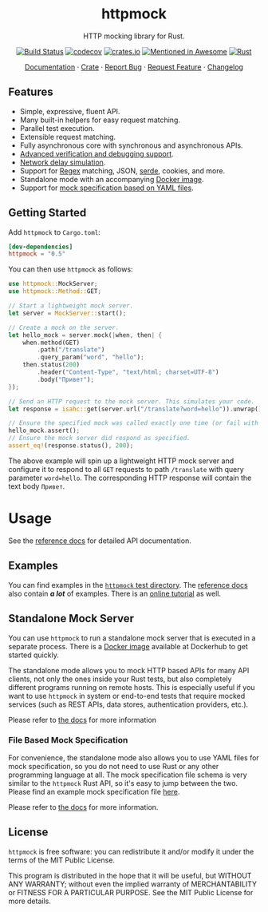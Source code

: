 <div align="center">
<h1>httpmock</h1>
</div>

<p align="center">HTTP mocking library for Rust.</p>
<div align="center">
    
[![Build Status](https://dev.azure.com/alexliesenfeld/httpmock/_apis/build/status/alexliesenfeld.httpmock?branchName=master)](https://dev.azure.com/alexliesenfeld/httpmock/_build/latest?definitionId=2&branchName=master)
[![codecov](https://codecov.io/gh/alexliesenfeld/httpmock/branch/master/graph/badge.svg)](https://codecov.io/gh/alexliesenfeld/httpmock)
[![crates.io](https://img.shields.io/crates/d/httpmock.svg)](https://crates.io/crates/httpmock)
[![Mentioned in Awesome](https://camo.githubusercontent.com/e5d3197f63169393ee5695f496402136b412d5e3b1d77dc5aa80805fdd5e7edb/68747470733a2f2f617765736f6d652e72652f6d656e74696f6e65642d62616467652e737667)](https://github.com/rust-unofficial/awesome-rust#testing)
[![Rust](https://img.shields.io/badge/rust-1.46%2B-blue.svg?maxAge=3600)](https://github.com/rust-lang/rust/blob/master/RELEASES.md#version-1460-2020-08-27)

</div>

<p align="center">
    <a href="https://docs.rs/httpmock/">Documentation</a>
    ·
    <a href="https://crates.io/crates/httpmock">Crate</a>
    ·
    <a href="https://github.com/alexliesenfeld/httpmock/issues">Report Bug</a>
    ·
    <a href="https://github.com/alexliesenfeld/httpmock/issues">Request Feature</a>
    ·
    <a href="https://github.com/alexliesenfeld/httpmock/blob/master/CHANGELOG.md">Changelog</a>
</p>

## Features

* Simple, expressive, fluent API.
* Many built-in helpers for easy request matching.
* Parallel test execution.
* Extensible request matching.
* Fully asynchronous core with synchronous and asynchronous APIs.
* [Advanced verification and debugging support](https://dev.to/alexliesenfeld/rust-http-testing-with-httpmock-2mi0#verification).
* [Network delay simulation](https://github.com/alexliesenfeld/httpmock/blob/master/tests/examples/delay_tests.rs).
* Support for [Regex](https://docs.rs/regex/) matching, JSON, [serde](https://crates.io/crates/serde), cookies, and more.
* Standalone mode with an accompanying [Docker image](https://hub.docker.com/r/alexliesenfeld/httpmock).
* Support for [mock specification based on YAML files](https://github.com/alexliesenfeld/httpmock/tree/develop#file-based-mock-specification).

## Getting Started
Add `httpmock` to `Cargo.toml`:

```toml
[dev-dependencies]
httpmock = "0.5"
```
You can then use `httpmock` as follows:
```rust
use httpmock::MockServer;
use httpmock::Method::GET;

// Start a lightweight mock server.
let server = MockServer::start();

// Create a mock on the server.
let hello_mock = server.mock(|when, then| {
    when.method(GET)
        .path("/translate")
        .query_param("word", "hello");
    then.status(200)
        .header("Content-Type", "text/html; charset=UTF-8")
        .body("Привет");
});

// Send an HTTP request to the mock server. This simulates your code.
let response = isahc::get(server.url("/translate?word=hello")).unwrap();

// Ensure the specified mock was called exactly one time (or fail with a detailed error description).
hello_mock.assert();
// Ensure the mock server did respond as specified.
assert_eq!(response.status(), 200);
```

The above example will spin up a lightweight HTTP mock server and configure it to respond to all `GET` requests 
to path `/translate` with query parameter `word=hello`. The corresponding HTTP response will contain the text body 
`Привет`.

# Usage
See the [reference docs](https://docs.rs/httpmock/) for detailed API documentation.

## Examples
You can find examples in the 
[`httpmock` test directory](https://github.com/alexliesenfeld/httpmock/blob/master/tests/). 
The [reference docs](https://docs.rs/httpmock/) also contain _**a lot**_ of examples. There is an [online tutorial](https://dev.to/alexliesenfeld/rust-http-testing-with-httpmock-2mi0) as well. 

## Standalone Mock Server
You can use `httpmock` to run a standalone mock server that is executed in a separate process. There is a 
[Docker image](https://hub.docker.com/r/alexliesenfeld/httpmock) available at Dockerhub to get started quickly.

The standalone mode allows you to mock HTTP based APIs for many API clients, not only the ones 
inside your Rust tests, but also completely different programs running on remote hosts. 
This is especially useful if you want to use `httpmock` in system or end-to-end tests that require mocked services 
(such as REST APIs, data stores, authentication providers, etc.).

Please refer to [the docs](https://docs.rs/httpmock/0.5.8/httpmock/#standalone-mode) for more information

### File Based Mock Specification
For convenience, the standalone mode also allows you to use YAML files for mock specification, so you do not need to
use Rust or any other programming language at all. The mock specification file schema is very similar to the `httpmock` 
Rust API, so it's easy to jump between the two. Please find an example mock specification file 
[here](https://github.com/alexliesenfeld/httpmock/blob/master/tests/resources/static_yaml_mock.yaml). 

Please refer to [the docs](https://github.com/alexliesenfeld/httpmock/blob/master/src/lib.rs#L185-L201) 
for more information.

## License
`httpmock` is free software: you can redistribute it and/or modify it under the terms of the MIT Public License.
 
This program is distributed in the hope that it will be useful, but WITHOUT ANY WARRANTY; without even the implied 
warranty of MERCHANTABILITY or FITNESS FOR A PARTICULAR PURPOSE. See the MIT Public License for more details.
